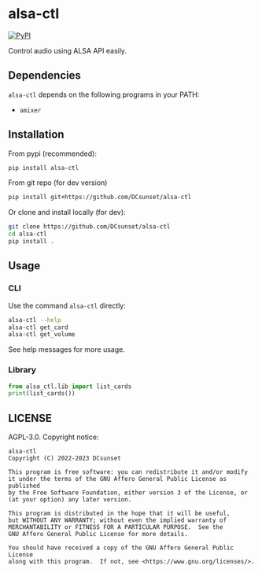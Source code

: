 # alsa-ctl

[![PyPI](https://img.shields.io/pypi/v/alsa-ctl)](https://pypi.org/project/alsa-ctl/)

Control audio using ALSA API easily.

## Dependencies

`alsa-ctl` depends on the following programs in your PATH:

* `amixer`

## Installation

From pypi (recommended):

```sh
pip install alsa-ctl
```

From git repo (for dev version)

```sh
pip install git+https://github.com/DCsunset/alsa-ctl
```

Or clone and install locally (for dev):

```sh
git clone https://github.com/DCsunset/alsa-ctl
cd alsa-ctl
pip install .
```

## Usage

### CLI

Use the command `alsa-ctl` directly:

```sh
alsa-ctl --help
alsa-ctl get_card
alsa-ctl get_volume
```

See help messages for more usage.

### Library

```py
from alsa_ctl.lib import list_cards
print(list_cards())
```


## LICENSE

AGPL-3.0. Copyright notice:

    alsa-ctl
    Copyright (C) 2022-2023 DCsunset

    This program is free software: you can redistribute it and/or modify
    it under the terms of the GNU Affero General Public License as published
    by the Free Software Foundation, either version 3 of the License, or
    (at your option) any later version.

    This program is distributed in the hope that it will be useful,
    but WITHOUT ANY WARRANTY; without even the implied warranty of
    MERCHANTABILITY or FITNESS FOR A PARTICULAR PURPOSE.  See the
    GNU Affero General Public License for more details.

    You should have received a copy of the GNU Affero General Public License
    along with this program.  If not, see <https://www.gnu.org/licenses/>.


